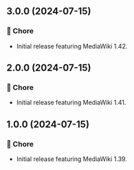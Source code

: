 ## 3.0.0 (2024-07-15)

### 🏡 Chore
- Initial release featuring MediaWiki 1.42.

## 2.0.0 (2024-07-15)

### 🏡 Chore
- Initial release featuring MediaWiki 1.41.

## 1.0.0 (2024-07-15)

### 🏡 Chore
- Initial release featuring MediaWiki 1.39.

